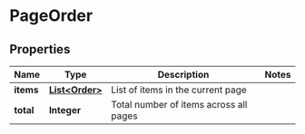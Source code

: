 

# PageOrder


## Properties

Name | Type | Description | Notes
------------ | ------------- | ------------- | -------------
**items** | [**List&lt;Order&gt;**](Order.md) | List of items in the current page | 
**total** | **Integer** | Total number of items across all pages | 




